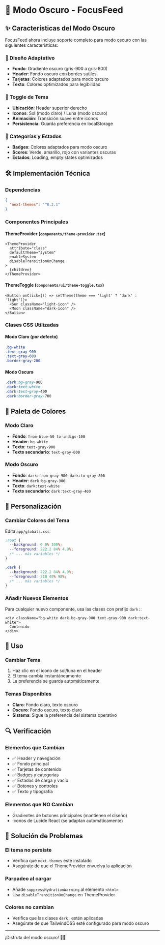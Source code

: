 # 🌙 Modo Oscuro - FocusFeed

## ✨ Características del Modo Oscuro

FocusFeed ahora incluye soporte completo para modo oscuro con las siguientes características:

### 🎨 Diseño Adaptativo
- **Fondo**: Gradiente oscuro (gris-900 a gris-800)
- **Header**: Fondo oscuro con bordes sutiles
- **Tarjetas**: Colores adaptados para modo oscuro
- **Texto**: Colores optimizados para legibilidad

### 🔄 Toggle de Tema
- **Ubicación**: Header superior derecho
- **Iconos**: Sol (modo claro) / Luna (modo oscuro)
- **Animación**: Transición suave entre iconos
- **Persistencia**: Guarda preferencia en localStorage

### 🎯 Categorías y Estados
- **Badges**: Colores adaptados para modo oscuro
- **Scores**: Verde, amarillo, rojo con variantes oscuras
- **Estados**: Loading, empty states optimizados

## 🛠️ Implementación Técnica

### Dependencias
```json
{
  "next-themes": "^0.2.1"
}
```

### Componentes Principales

#### ThemeProvider (`components/theme-provider.tsx`)
```tsx
<ThemeProvider
  attribute="class"
  defaultTheme="system"
  enableSystem
  disableTransitionOnChange
>
  {children}
</ThemeProvider>
```

#### ThemeToggle (`components/ui/theme-toggle.tsx`)
```tsx
<Button onClick={() => setTheme(theme === 'light' ? 'dark' : 'light')}>
  <Sun className="light-icon" />
  <Moon className="dark-icon" />
</Button>
```

### Clases CSS Utilizadas

#### Modo Claro (por defecto)
```css
.bg-white
.text-gray-900
.text-gray-600
.border-gray-200
```

#### Modo Oscuro
```css
.dark:bg-gray-900
.dark:text-white
.dark:text-gray-400
.dark:border-gray-700
```

## 🎨 Paleta de Colores

### Modo Claro
- **Fondo**: `from-blue-50 to-indigo-100`
- **Header**: `bg-white`
- **Texto**: `text-gray-900`
- **Texto secundario**: `text-gray-600`

### Modo Oscuro
- **Fondo**: `dark:from-gray-900 dark:to-gray-800`
- **Header**: `dark:bg-gray-900`
- **Texto**: `dark:text-white`
- **Texto secundario**: `dark:text-gray-400`

## 🔧 Personalización

### Cambiar Colores del Tema
Edita `app/globals.css`:

```css
:root {
  --background: 0 0% 100%;
  --foreground: 222.2 84% 4.9%;
  /* ... más variables */
}

.dark {
  --background: 222.2 84% 4.9%;
  --foreground: 210 40% 98%;
  /* ... más variables */
}
```

### Añadir Nuevos Elementos
Para cualquier nuevo componente, usa las clases con prefijo `dark:`:

```tsx
<div className="bg-white dark:bg-gray-900 text-gray-900 dark:text-white">
  Contenido
</div>
```

## 🚀 Uso

### Cambiar Tema
1. Haz clic en el icono de sol/luna en el header
2. El tema cambia instantáneamente
3. La preferencia se guarda automáticamente

### Temas Disponibles
- **Claro**: Fondo claro, texto oscuro
- **Oscuro**: Fondo oscuro, texto claro
- **Sistema**: Sigue la preferencia del sistema operativo

## 🔍 Verificación

### Elementos que Cambian
- ✅ Header y navegación
- ✅ Fondo principal
- ✅ Tarjetas de contenido
- ✅ Badges y categorías
- ✅ Estados de carga y vacío
- ✅ Botones y controles
- ✅ Texto y tipografía

### Elementos que NO Cambian
- Gradientes de botones principales (mantienen el diseño)
- Iconos de Lucide React (se adaptan automáticamente)

## 🐛 Solución de Problemas

### El tema no persiste
- Verifica que `next-themes` esté instalado
- Asegúrate de que el ThemeProvider envuelva la aplicación

### Parpadeo al cargar
- Añade `suppressHydrationWarning` al elemento `<html>`
- Usa `disableTransitionOnChange` en ThemeProvider

### Colores no cambian
- Verifica que las clases `dark:` estén aplicadas
- Asegúrate de que TailwindCSS esté configurado para modo oscuro

---

¡Disfruta del modo oscuro! 🌙✨ 
